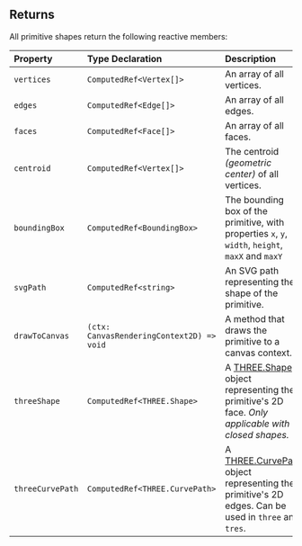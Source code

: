 ## Returns

All primitive shapes return the following reactive members:

| Property         | Type Declaration                          | Description                                                                                                                                                  |
|:-----------------|:------------------------------------------|:-------------------------------------------------------------------------------------------------------------------------------------------------------------|
| `vertices`       | `ComputedRef<Vertex[]>`                   | An array of all vertices.                                                                                                                                    |
| `edges`          | `ComputedRef<Edge[]>`                     | An array of all edges.                                                                                                                                       |
| `faces`          | `ComputedRef<Face[]>`                     | An array of all faces.                                                                                                                                       |
| `centroid`       | `ComputedRef<Vertex[]>`                   | The centroid _(geometric center)_ of all vertices.                                                                                                           |
| `boundingBox`    | `ComputedRef<BoundingBox>`                | The bounding box of the primitive, with properties `x`, `y`, `width`, `height`, `maxX` and `maxY`                                                            |
| `svgPath`        | `ComputedRef<string>`                     | An SVG path representing the shape of the primitive.                                                                                                         |
| `drawToCanvas`   | `(ctx: CanvasRenderingContext2D) => void` | A method that draws the primitive to a canvas context.                                                                                                       |
| `threeShape`     | `ComputedRef<THREE.Shape>`                | A [THREE.Shape](https://threejs.org/docs/#api/en/extras/core/Shape) object representing the primitive's 2D face. _Only applicable with closed shapes._    |
| `threeCurvePath` | `ComputedRef<THREE.CurvePath>`            | A [THREE.CurvePath](https://threejs.org/docs/#api/en/extras/core/CurvePath) object representing the primitive's 2D edges. Can be used in `three` and `tres`. |
